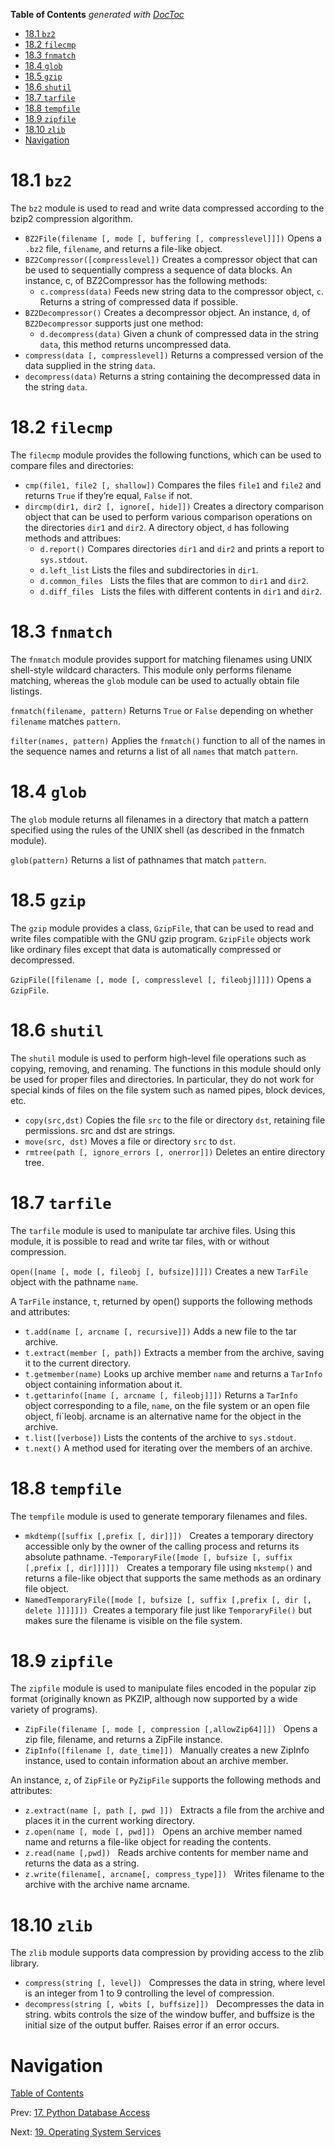 <!-- START doctoc generated TOC please keep comment here to allow auto update -->
<!-- DON'T EDIT THIS SECTION, INSTEAD RE-RUN doctoc TO UPDATE -->
**Table of Contents**  *generated with [DocToc](https://github.com/thlorenz/doctoc)*

- [18.1 `bz2`](#181-bz2)
- [18.2 `filecmp`](#182-filecmp)
- [18.3 `fnmatch`](#183-fnmatch)
- [18.4 `glob`](#184-glob)
- [18.5 `gzip`](#185-gzip)
- [18.6 `shutil`](#186-shutil)
- [18.7 `tarfile`](#187-tarfile)
- [18.8 `tempfile`](#188-tempfile)
- [18.9 `zipfile`](#189-zipfile)
- [18.10 `zlib`](#1810-zlib)
- [Navigation](#navigation)

<!-- END doctoc generated TOC please keep comment here to allow auto update -->

# 18.1 `bz2`

The `bz2` module is used to read and write data compressed according to the bzip2 compression algorithm.

- `BZ2File(filename [, mode [, buffering [, compresslevel]]])` Opens a `.bz2` file, `filename`, and returns a file-like object.
- `BZ2Compressor([compresslevel])` Creates a compressor object that can be used to sequentially compress a sequence of data blocks. An instance, c, of BZ2Compressor has the following methods:
    * `c.compress(data)` Feeds new string data to the compressor object, `c`. Returns a string of compressed data if possible.
- `BZ2Decompressor()` Creates a decompressor object. An instance, `d`, of `BZ2Decompressor` supports just one method:
    * `d.decompress(data)` Given a chunk of compressed data in the string `data`, this method returns uncompressed data.
- `compress(data [, compresslevel])` Returns a compressed version of the data supplied in the string `data`.
- `decompress(data)` Returns a string containing the decompressed data in the string `data`.


# 18.2 `filecmp`

The `filecmp` module provides the following functions, which can be used to compare files and directories:

- `cmp(file1, file2 [, shallow])` Compares the files `file1` and `file2` and returns `True` if they’re equal, `False` if not.
- `dircmp(dir1, dir2 [, ignore[, hide]])` Creates a directory comparison object that can be used to perform various comparison operations on the directories `dir1` and `dir2`. A directory object, `d` has following methods and attribues:
    + `d.report()` Compares directories `dir1` and `dir2` and prints a report to `sys.stdout`.
    + `d.left_list` Lists the files and subdirectories in `dir1`.
    + `d.common_files`   Lists the files that are common to `dir1` and `dir2`.
    + `d.diff_files`   Lists the files with different contents in `dir1` and `dir2`.


# 18.3 `fnmatch`

The `fnmatch` module provides support for matching filenames using UNIX shell-style wildcard characters. This module only performs filename matching, whereas the `glob` module can be used to actually obtain file listings.

`fnmatch(filename, pattern)` Returns `True` or `False` depending on whether `filename` matches `pattern`.

`filter(names, pattern)` Applies the `fnmatch()` function to all of the names in the sequence names and returns a list of all `names` that match `pattern`.



# 18.4 `glob`

The `glob` module returns all filenames in a directory that match a pattern specified using the rules of the UNIX shell (as described in the fnmatch module).   

`glob(pattern)` Returns a list of pathnames that match `pattern`.


# 18.5 `gzip`

The `gzip` module provides a class, `GzipFile`, that can be used to read and write files compatible with the GNU gzip program. `GzipFile` objects work like ordinary files except that data is automatically compressed or decompressed.   

`GzipFile([filename [, mode [, compresslevel [, fileobj]]]])` Opens a `GzipFile`.


# 18.6 `shutil`

The `shutil` module is used to perform high-level file operations such as copying, removing, and renaming. The functions in this module should only be used for proper files and directories. In particular, they do not work for special kinds of files on the file system such as named pipes, block devices, etc.

- `copy(src,dst)` Copies the file `src` to the file or directory `dst`, retaining file permissions. src and dst are strings.
- `move(src, dst)` Moves a file or directory `src` to `dst`.
- `rmtree(path [, ignore_errors [, onerror]])` Deletes an entire directory tree.


# 18.7 `tarfile`

The `tarfile` module is used to manipulate tar archive files. Using this module, it is possible to read and write tar files, with or without compression.

o`pen([name [, mode [, fileobj [, bufsize]]]])` Creates a new `TarFile` object with the pathname `name`.

A `TarFile` instance, `t`, returned by open() supports the following methods and attributes:   
- `t.add(name [, arcname [, recursive]])` Adds a new file to the tar archive.
- `t.extract(member [, path])` Extracts a member from the archive, saving it to the current directory.
- `t.getmember(name)` Looks up archive member `name` and returns a `TarInfo` object containing information about it.
- `t.gettarinfo([name [, arcname [, fileobj]]])` Returns a `TarInfo` object corresponding to a file, `name`, on the file system or an open file object, fi`leobj. arcname is an alternative name for the object in the archive.
- `t.list([verbose])` Lists the contents of the archive to `sys.stdout`.
- `t.next()` A method used for iterating over the members of an archive.


# 18.8 `tempfile`

The `tempfile` module is used to generate temporary filenames and files.  
- `mkdtemp([suffix [,prefix [, dir]]])`   Creates a temporary directory accessible only by the owner of the calling process and returns its absolute pathname.
-`TemporaryFile([mode [, bufsize [, suffix [,prefix [, dir]]]]])`   Creates a temporary file using `mkstemp()` and returns a file-like object that supports the same methods as an ordinary file object.
- `NamedTemporaryFile([mode [, bufsize [, suffix [,prefix [, dir [, delete ]]]]]])`  Creates a temporary file just like `TemporaryFile()` but makes sure the filename is visible on the file system.

# 18.9 `zipfile`

The `zipfile` module is used to manipulate files encoded in the popular zip format (originally known as PKZIP, although now supported by a wide variety of programs).

- `ZipFile(filename [, mode [, compression [,allowZip64]]])`   Opens a zip file, filename, and returns a ZipFile instance.
- `ZipInfo([filename [, date_time]])`   Manually creates a new ZipInfo instance, used to contain information about an archive member.

An instance, `z`, of `ZipFile` or `PyZipFile` supports the following methods and attributes:

- `z.extract(name [, path [, pwd ]])`   Extracts a file from the archive and places it in the current working directory.
- `z.open(name [, mode [, pwd]])`   Opens an archive member named name and returns a file-like object for reading the contents.
- `z.read(name [,pwd])`   Reads archive contents for member name and returns the data as a string.
- `z.write(filename[, arcname[, compress_type]])`   Writes filename to the archive with the archive name arcname.


# 18.10 `zlib`

The `zlib` module supports data compression by providing access to the zlib library.

- `compress(string [, level])`   Compresses the data in string, where level is an integer from 1 to 9 controlling the level of compression.
- `decompress(string [, wbits [, buffsize]])`   Decompresses the data in string. wbits controls the size of the window buffer, and buffsize is the initial size of the output buffer. Raises error if an error occurs.


# Navigation

[Table of Contents](README.md)

Prev: [17. Python Database Access](17-python-database-access.md)

Next: [19. Operating System Services](19-operating-system-services.md)
